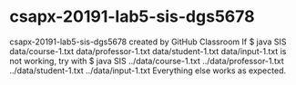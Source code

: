 # csapx-20191-lab5-sis-dgs5678
csapx-20191-lab5-sis-dgs5678 created by GitHub Classroom
If $ java SIS data/course-1.txt data/professor-1.txt data/student-1.txt data/input-1.txt is not working,
try with $ java SIS ../data/course-1.txt ../data/professor-1.txt ../data/student-1.txt ../data/input-1.txt
Everything else works as expected.
